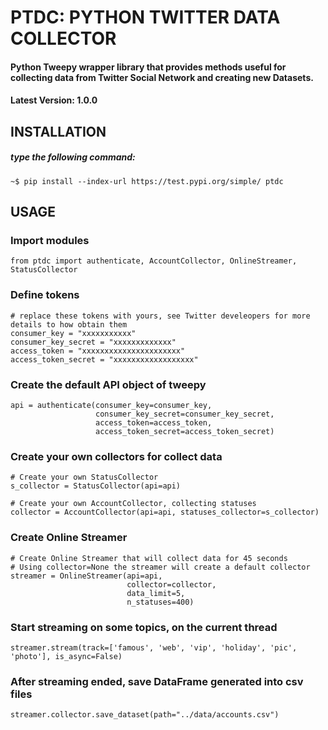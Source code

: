 # PTDC: PYTHON TWITTER DATA COLLECTOR

#### Python Tweepy wrapper library that provides methods useful for collecting data from Twitter Social Network and creating new Datasets.

#### Latest Version: 1.0.0
## INSTALLATION
##### type the following command:
    ~$ pip install --index-url https://test.pypi.org/simple/ ptdc

## USAGE
### Import modules
    from ptdc import authenticate, AccountCollector, OnlineStreamer, StatusCollector
   
### Define tokens
    # replace these tokens with yours, see Twitter develeopers for more details to how obtain them
    consumer_key = "xxxxxxxxxxx"
    consumer_key_secret = "xxxxxxxxxxxxx"
    access_token = "xxxxxxxxxxxxxxxxxxxxxx"
    access_token_secret = "xxxxxxxxxxxxxxxxxx"
    
### Create the default API object of tweepy
    api = authenticate(consumer_key=consumer_key,
                       consumer_key_secret=consumer_key_secret,
                       access_token=access_token,
                       access_token_secret=access_token_secret)
                       
### Create your own collectors for collect data
    # Create your own StatusCollector
    s_collector = StatusCollector(api=api)

    # Create your own AccountCollector, collecting statuses 
    collector = AccountCollector(api=api, statuses_collector=s_collector)

### Create Online Streamer 
    # Create Online Streamer that will collect data for 45 seconds
    # Using collector=None the streamer will create a default collector
    streamer = OnlineStreamer(api=api,
                              collector=collector,
                              data_limit=5,
                              n_statuses=400)

### Start streaming on some topics, on the current thread
    streamer.stream(track=['famous', 'web', 'vip', 'holiday', 'pic', 'photo'], is_async=False)

### After streaming ended, save DataFrame generated into csv files
    streamer.collector.save_dataset(path="../data/accounts.csv")
